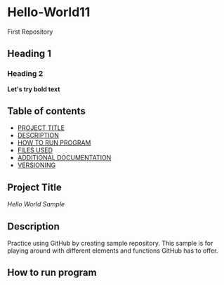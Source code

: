 # Hello-World11
First Repository
## Heading 1
### Heading 2
**Let's try bold text**

## Table of contents

- [PROJECT TITLE](#Project-Title)
- [DESCRIPTION](#Description)
- [HOW TO RUN PROGRAM](#How-to-run-program)
- [FILES USED](#files-used)
- [ADDITIONAL DOCUMENTATION](#addition-documentation)
- [VERSIONING](#versioning)

## Project Title

*Hello World Sample*

## Description

Practice using GitHub by creating sample repository. This sample is for playing around with different elements and functions GitHub has to offer.

## How to run program


